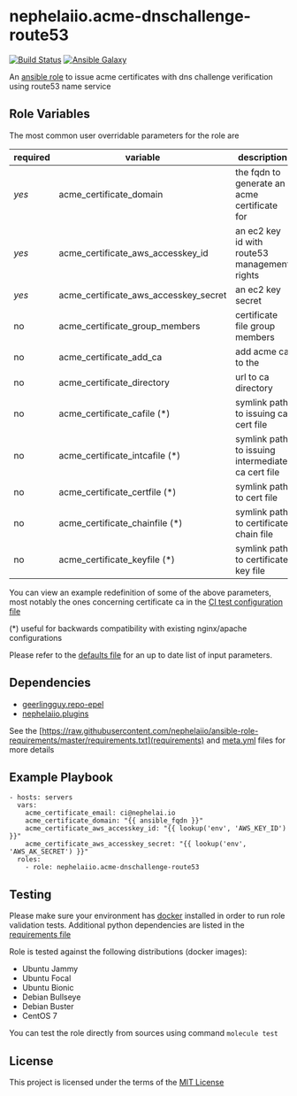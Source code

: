 # nephelaiio.acme-dnschallenge-route53

[![Build Status](https://github.com/nephelaiio/ansible-role-acme-certificate-route53/workflows/CI/badge.svg)](https://github.com/nephelaiio/ansible-role-acme-certificate-route53/actions)
[![Ansible Galaxy](http://img.shields.io/badge/ansible--galaxy-nephelaiio.acme_certificate_route53-blue.svg)](https://galaxy.ansible.com/nephelaiio/acme_certificate_route53/)

An [ansible role](https://galaxy.ansible.com/nephelaiio/acme_certificate_route53) to issue acme certificates with dns challenge verification using route53 name service

## Role Variables

The most common user overridable parameters for the role are

| required | variable                              | description                                       | default                                        |
| ---      | ---                                   | ---                                               | ---                                            |
| *yes*    | acme_certificate_domain               | the fqdn to generate an acme certificate for      | ansible_fqdn                                   |
| *yes*    | acme_certificate_aws_accesskey_id     | an ec2 key id with route53 management rights      | lookup('env', 'AWS_ACCESS_KEY_ID')             |
| *yes*    | acme_certificate_aws_accesskey_secret | an ec2 key secret                                 | lookup('env', 'AWS_SECRET_ACCESS_KEY')         |
| no       | acme_certificate_group_members        | certificate file group members                    | []                                             |
| no       | acme_certificate_add_ca               | add acme ca to the                                | false                                          |
| no       | acme_certificate_directory            | url to ca directory                               | https://acme-v01.api.letsencrypt.org/directory |
| no       | acme_certificate_cafile (*)           | symlink path to issuing ca cert file              | _undefined_                                    |
| no       | acme_certificate_intcafile (*)        | symlink path to issuing intermediate ca cert file | _undefined_                                    |
| no       | acme_certificate_certfile (*)         | symlink path to cert file                         | _undefined_                                    |
| no       | acme_certificate_chainfile (*)        | symlink path to certificate chain file            | _undefined_                                    |
| no       | acme_certificate_keyfile (*)          | symlink path to certificate key file              | _undefined_                                    |

You can view an example redefinition of some of the above parameters, most notably the ones concerning certificate ca in the [CI test configuration file](/molecule/default/molecule.yml)

(*) useful for backwards compatibility with existing nginx/apache configurations

Please refer to the [defaults file](/defaults/main.yml) for an up to date list of input parameters.

## Dependencies

* [geerlingguy.repo-epel](https://github.com/geerlingguy/ansible-role-repo-epel)
* [nephelaiio.plugins](https://github.com/nephelaiio/ansible-role-plugins)

See the [https://raw.githubusercontent.com/nephelaiio/ansible-role-requirements/master/requirements.txt](requirements) and [meta.yml](meta) files for more details

## Example Playbook

```
- hosts: servers
  vars:
    acme_certificate_email: ci@nephelai.io
    acme_certificate_domain: "{{ ansible_fqdn }}"
    acme_certificate_aws_accesskey_id: "{{ lookup('env', 'AWS_KEY_ID') }}"
    acme_certificate_aws_accesskey_secret: "{{ lookup('env', 'AWS_AK_SECRET') }}"
  roles:
    - role: nephelaiio.acme-dnschallenge-route53
```

## Testing

Please make sure your environment has [docker](https://www.docker.com) installed in order to run role validation tests. Additional python dependencies are listed in the [requirements file](/requirements.txt)

Role is tested against the following distributions (docker images):
  * Ubuntu Jammy
  * Ubuntu Focal
  * Ubuntu Bionic
  * Debian Bullseye
  * Debian Buster
  * CentOS 7

You can test the role directly from sources using command ` molecule test `

## License

This project is licensed under the terms of the [MIT License](/LICENSE)

